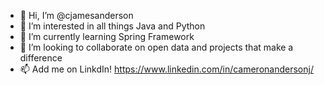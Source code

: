 - 👋 Hi, I’m @cjamesanderson
- 👀 I’m interested in all things Java and Python
- 🌱 I’m currently learning Spring Framework
- 💞️ I’m looking to collaborate on open data and projects that make a difference
- 📫 Add me on LinkdIn! https://www.linkedin.com/in/cameronandersonj/

<!---
cjamesanderson/cjamesanderson is a ✨ special ✨ repository because its `README.md` (this file) appears on your GitHub profile.
You can click the Preview link to take a look at your changes.
--->
